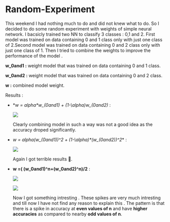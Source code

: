 # Random-Experiment

This weekend I had nothing much to do and did not knew what to do. So I decided to do some random experiment with weights of simple neural network. I bacsicly trained two NN to classify 3 classes : 0,1 and 2. First model was trained on data containing 0 and 1 class only with just one class of 2.Second model was trained on data containing 0 and 2 class only with just one class of 1. Then I tried to combine the weights to improve the performance of the model .

**w_0and1 :** weight model that was trained on data containing 0 and 1 class.

**w_0and2 :** weight model that was trained on data containing 0 and 2 class.

**w :** combined model weight.


Results :
-  **w = alpha*w_(0and1) + (1-\alpha)*w_(0and2)** :

    ![](https://www.googleapis.com/download/storage/v1/b/kaggle-forum-message-attachments/o/inbox%2F13602048%2F0b1492a217562c83dd405d7a0fc50ae0%2Foutput.png?generation=1711308726207012&alt=media)

    Clearly combining model in such a way was not a good idea as the accuracy droped significantly.

- **w = alpha*(w_(0and1))^2 + (1-\alpha)*(w_(0and2))^2** :

    ![](https://www.googleapis.com/download/storage/v1/b/kaggle-forum-message-attachments/o/inbox%2F13602048%2Fe256c6c4e7c74d070e39fc90a075b037%2Foutput.png?generation=1711308937079103&alt=media)

    Again I got terrible results 🥲.

- **w =( (w_0and1)^n+(w_0and2)^n)/2** :

    ![](https://www.googleapis.com/download/storage/v1/b/kaggle-forum-message-attachments/o/inbox%2F13602048%2F8652084c3f6a2e368e636169f2135b41%2Foutput.png?generation=1711308993594322&alt=media)

    ![](https://www.googleapis.com/download/storage/v1/b/kaggle-forum-message-attachments/o/inbox%2F13602048%2F0726ca5712219c9a2feccf7be68f4f0c%2Foutput.png?generation=1711309023071418&alt=media)

    Now I got something intresting . These spikes are very much intresting and till now I have not find any reason to explain this . The pattern is that there is a spike in accuracy at **even values of n** and have **higher accuracies** as compared to nearby **odd values of n**.
